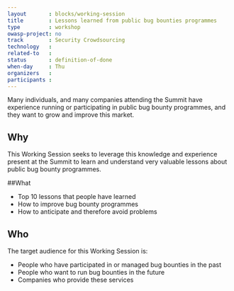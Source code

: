 ```yaml
---
layout       : blocks/working-session
title        : Lessons learned from public bug bounties programmes
type         : workshop
owasp-project: no
track        : Security Crowdsourcing
technology   :
related-to   :
status       : definition-of-done
when-day     : Thu
organizers   :
participants :
---
```


Many individuals, and many companies attending the Summit have experience running or participating in public bug bounty programmes, and they want to grow and improve this market.  

## Why

This Working Session seeks to leverage this knowledge and experience present at the Summit to learn and understand very valuable lessons about public bug bounty programmes.  

##What

-	Top 10 lessons that people have learned
-	How to improve bug bounty programmes 
-	How to anticipate and therefore avoid problems

## Who

The target audience for this Working Session is:

-	People who have participated in or managed bug bounties in the past
-	People who want to run bug bounties in the future
-	Companies who provide these services

